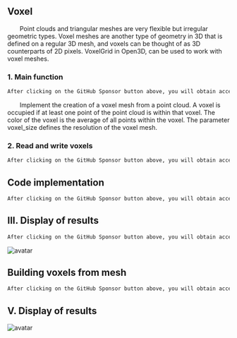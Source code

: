 ##  Voxel 

  Point clouds and triangular meshes are very flexible but irregular geometric types. Voxel meshes are another type of geometry in 3D that is defined on a regular 3D mesh, and voxels can be thought of as 3D counterparts of 2D pixels. VoxelGrid in Open3D, can be used to work with voxel meshes. 

###  1. Main function 

 ```python  
After clicking on the GitHub Sponsor button above, you will obtain access permissions to my private code repository ( https://github.com/slowlon/my_code_bar ) to view this blog code. By searching the code number of this blog, you can find the code you need, code number is: 2024020309574534461
 ```  
  Implement the creation of a voxel mesh from a point cloud. A voxel is occupied if at least one point of the point cloud is within that voxel. The color of the voxel is the average of all points within the voxel. The parameter voxel_size defines the resolution of the voxel mesh. 

###  2. Read and write voxels 

 ```python  
After clicking on the GitHub Sponsor button above, you will obtain access permissions to my private code repository ( https://github.com/slowlon/my_code_bar ) to view this blog code. By searching the code number of this blog, you can find the code you need, code number is: 2024020309574534461
 ```  
##  Code implementation 

 ```python  
After clicking on the GitHub Sponsor button above, you will obtain access permissions to my private code repository ( https://github.com/slowlon/my_code_bar ) to view this blog code. By searching the code number of this blog, you can find the code you need, code number is: 2024020309574534461
 ```  
##  III. Display of results 

 ```python  
After clicking on the GitHub Sponsor button above, you will obtain access permissions to my private code repository ( https://github.com/slowlon/my_code_bar ) to view this blog code. By searching the code number of this blog, you can find the code you need, code number is: 2024020309574534461
 ```  
![avatar]( e8f3e953f1654e738b803693e19f6dc3.png) 

##  Building voxels from mesh 

 ```python  
After clicking on the GitHub Sponsor button above, you will obtain access permissions to my private code repository ( https://github.com/slowlon/my_code_bar ) to view this blog code. By searching the code number of this blog, you can find the code you need, code number is: 2024020309574534461
 ```  
##  V. Display of results 

![avatar]( 44716b7957904fa8a5ddc7049f71e263.png) 

